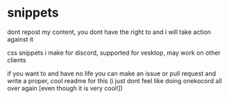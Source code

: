 # snippets
dont repost my content, you dont have the right to and i will take action against it

css snippets i make for discord, supported for vesktop, may work on other clients


if you want to and have no life you can make an issue or pull request and write a proper, cool readme for this (i just dont feel like doing onekocord all over again [even though it is very cool!])
